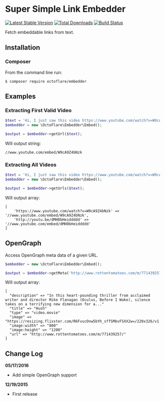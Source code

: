 # Super Simple Link Embedder

[![Latest Stable Version](https://poser.pugx.org/octoflare/embedder/v/stable.png)](https://packagist.org/packages/octoflare/embedder) [![Total Downloads](https://poser.pugx.org/octoflare/embedder/downloads.png)](https://packagist.org/packages/octoflare/embedder) [![Build Status](https://travis-ci.org/OctoFlare/embedder.svg)](https://travis-ci.org/OctoFlare/embedder)

Fetch embeddable links from text.

## Installation

### Composer

From the command line run:

```
$ composer require octoflare/embedder
```

## Examples

### Extracting First Valid Video

```php
$text = 'Hi, I just saw this video https://www.youtube.com/watch?v=W9cA9Z4bNzk and the http://youtu.be/dMH0bHeiddddd';
$embedder = new \OctoFlare\Embedder\Embed();

$output = $embedder->getUrl($text);
```

Will output string:

```
//www.youtube.com/embed/W9cA9Z4bNzk
```

### Extracting All Videos

```php
$text = 'Hi, I just saw this video https://www.youtube.com/watch?v=W9cA9Z4bNzk and the http://youtu.be/dMH0bHeiddddd';
$embedder = new \OctoFlare\Embedder\Embed();

$output = $embedder->getUrls($text);
```

Will output array:

```
[
    'https://www.youtube.com/watch?v=W9cA9Z4bNzk' => '//www.youtube.com/embed/W9cA9Z4bNzk',
    'http://youtu.be/dMH0bHeiddddd' => '//www.youtube.com/embed/dMH0bHeiddddd'
]
```

## OpenGraph

Access OpenGraph meta data of a given URL.

```php
$embedder = new \OctoFlare\Embedder\Embed();

$output = $embedder->getMeta('http://www.rottentomatoes.com/m/771439257');
```

Will output array:

```
[
  "description" => "In this heart-pounding thriller from acclaimed writer and director Mike Flanagan (Oculus, Before I Wake), silence takes on a terrifying new dimension for a..."
  "title" => "Hush"
  "type" => "video.movie"
  "image" => "https://resizing.flixster.com/R6FvucOnw5bYh_sffSMbvFSXX2w=/220x326/v1.bTsxMTcwNDk2MDtqOzE2OTc1OzIwNDg7MjIwOzMyNg"
  "image:width" => "800"
  "image:height" => "1200"
  "url" => "http://www.rottentomatoes.com/m/771439257/"
]
```

## Change Log

**05/17/2016**

 - Add simple OpenGraph support

**12/19/2015**

 - First release